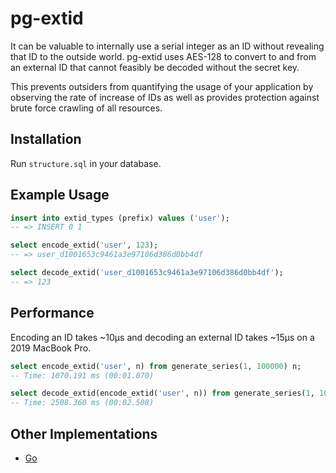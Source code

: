 # pg-extid

It can be valuable to internally use a serial integer as an ID without revealing that ID to the outside world. pg-extid
uses AES-128 to convert to and from an external ID that cannot feasibly be decoded without the secret key.

This prevents outsiders from quantifying the usage of your application by observing the rate of increase of IDs as well
as provides protection against brute force crawling of all resources.

## Installation

Run `structure.sql` in your database.

## Example Usage

```sql
insert into extid_types (prefix) values ('user');
-- => INSERT 0 1

select encode_extid('user', 123);
-- => user_d1001653c9461a3e97106d386d0bb4df

select decode_extid('user_d1001653c9461a3e97106d386d0bb4df');
-- => 123
```

## Performance

Encoding an ID takes ~10µs and decoding an external ID takes ~15µs on a 2019 MacBook Pro.

```sql
select encode_extid('user', n) from generate_series(1, 100000) n;
-- Time: 1070.191 ms (00:01.070)

select decode_extid(encode_extid('user', n)) from generate_series(1, 100000) n;
-- Time: 2508.360 ms (00:02.508)
```

## Other Implementations

* [Go](https://github.com/jackc/go-extid)
